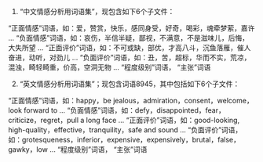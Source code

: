 1. “中文情感分析用词语集”，现包含如下6个子文件：

“正面情感”词语，如：爱，赞赏，快乐，感同身受，好奇，喝彩，魂牵梦萦，嘉许 ...
“负面情感”词语，如：哀伤，半信半疑，鄙视，不满意，不是滋味儿，后悔，大失所望 ...
“正面评价”词语，如：不可或缺，部优，才高八斗，沉鱼落雁，催人奋进，动听，对劲儿 ...
“负面评价”词语，如：丑，苦，超标，华而不实，荒凉，混浊，畸轻畸重，价高，空洞无物 ...
“程度级别”词语，
“主张”词语

2. “英文情感分析用词语集”；现包含词语8945，其中包括如下6个子文件：

“正面情感”词语，如：happy，be jealous，admiration，consent，welcome，look forward to ...
“负面情感”词语，如：defy，disappointed，fear，criticize，regret，pull a long face ...
“正面评价”词语，如：good-looking, high-quality，effective，tranquility，safe and sound ...
“负面评价”词语，如：grotesqueness，inferior，expensive，expensively，brutal，false，gawky，low ...
“程度级别”词语，
“主张”词语
